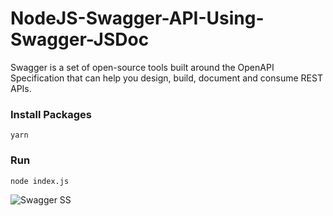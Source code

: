 # NodeJS-Swagger-API-Using-Swagger-JSDoc
Swagger is a set of open-source tools built around the OpenAPI Specification that can help you design, build, document and consume REST APIs.

### Install Packages
```
yarn
```

### Run
```
node index.js
```

![Swagger SS](https://user-images.githubusercontent.com/71955262/195148004-7b6442cf-e1bc-4c8a-922a-fecf6099de39.png)

